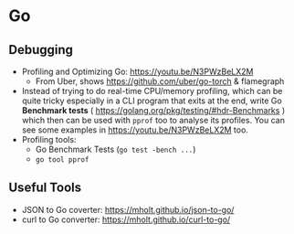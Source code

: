 # Go

## Debugging

- Profiling and Optimizing Go: https://youtu.be/N3PWzBeLX2M
    - From Uber, shows https://github.com/uber/go-torch & flamegraph
- Instead of trying to do real-time CPU/memory profiling, which can be quite tricky especially in a CLI program that exits at the end, write Go **Benchmark tests** ( https://golang.org/pkg/testing/#hdr-Benchmarks ) which then can be used with `pprof` too to analyse its profiles. You can see some examples in https://youtu.be/N3PWzBeLX2M too.
- Profiling tools:
    - Go Benchmark Tests (`go test -bench ...`)
    - `go tool pprof`

## Useful Tools

- JSON to Go coverter: https://mholt.github.io/json-to-go/
- curl to Go converter: https://mholt.github.io/curl-to-go/
